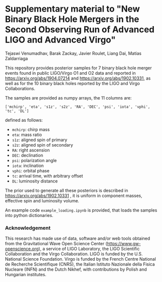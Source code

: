 # Supplementary material to "New Binary Black Hole Mergers in the Second Observing Run of Advanced LIGO and Advanced Virgo"

Tejaswi Venumadhav, Barak Zackay, Javier Roulet, Liang Dai, Matias Zaldarriaga

This repository provides posterior samples for 7 binary black hole merger events found in public LIGO/Virgo O1 and O2 data and reported in https://arxiv.org/abs/1904.07214 and https://arxiv.org/abs/1902.10331, as well as for the 10 binary black holes reported by the LIGO and Virgo Collaborations.

The samples are provided as numpy arrays, the 11 columns are:
```
['mchirp', 'eta', 's1z', 's2z', 'RA', 'DEC', 'psi', 'iota', 'vphi', 'tc', 'DL']
```
defined as follows:
* `mchirp`: chirp mass
* `eta`: mass ratio
* `s1z`: aligned spin of primary
* `s2z`: aligned spin of secondary
* `RA`: right ascension
* `DEC`: declination
* `psi`: polarization angle
* `iota`: inclination
* `vphi`: orbital phase
* `tc`: arrival time, with arbitrary offset
* `DL`: luminosity distance

The prior used to generate all these posteriors is described in https://arxiv.org/abs/1902.10331 , it is uniform in component masses, effective spin and luminosity volume.

An example code `example_loading.ipynb` is provided, that loads the samples into python dictionaries.

### Acknowledgement

This research has made use of data, software and/or web tools obtained from the Gravitational Wave Open Science Center (https://www.gw-openscience.org), a service of LIGO Laboratory, the LIGO Scientific Collaboration and the Virgo Collaboration. LIGO is funded by the U.S. National Science Foundation. Virgo is funded by the French Centre National de Recherche Scientifique (CNRS), the Italian Istituto Nazionale della Fisica Nucleare (INFN) and the Dutch Nikhef, with contributions by Polish and Hungarian institutes.